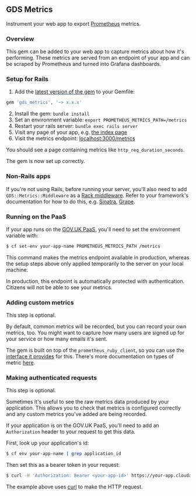 ## GDS Metrics

Instrument your web app to export [Prometheus](https://prometheus.io/) metrics.

### Overview

This gem can be added to your web app to capture metrics about how it's
performing. These metrics are served from an endpoint of your app and can be
scraped by Prometheus and turned into Grafana dashboards.

### Setup for Rails

1. Add the [latest version of the gem](https://rubygems.org/gems/gds_metrics) to
your Gemfile:

```ruby
gem 'gds_metrics', '~> x.x.x'
```

2. Install the gem: `bundle install`
3. Set an environment variable: `export PROMETHEUS_METRICS_PATH=/metrics`
4. Restart your rails server: `bundle exec rails server`
5. Visit any page of your app, e.g. [the index page](http://localhost:3000/)
6. Visit the metrics endpoint: [localhost:3000/metrics](http://localhost:3000/metrics)

You should see a page containing metrics like `http_req_duration_seconds`.

The gem is now set up correctly.

### Non-Rails apps

If you're not using Rails, before running your server, you'll also need to add
`GDS::Metrics::Middleware` as a
[Rack middleware](https://www.amberbit.com/blog/2011/07/13/introduction-to-rack-middleware/).
Refer to your framework's documentation for how to do this, e.g.
[Sinatra](http://sinatrarb.com/intro#Rack%20Middleware),
[Grape](https://github.com/ruby-grape/grape#using-custom-middleware).

### Running on the PaaS

If your app runs on the [GOV.UK PaaS](https://www.cloud.service.gov.uk/), you'll
need to set the environment variable with:

```bash
$ cf set-env your-app-name PROMETHEUS_METRICS_PATH /metrics
```

This command makes the metrics endpoint available in production, whereas the
setup steps above only applied temporarily to the server on your local machine.

In production, this endpoint is automatically protected with authentication.
Citizens will not be able to see your metrics.

### Adding custom metrics

This step is optional.

By default, common metrics will be recorded, but you can record your own
metrics, too. You might want to capture how many users are signed up for your
service or how many emails it's sent.

The gem is built on top of the `prometheus_ruby_client`, so you can use the
[interface it provides](https://github.com/prometheus/client_ruby#metrics) for
this. There's more documentation on types of metric
[here](https://prometheus.io/docs/concepts/metric_types/).

### Making authenticated requests

This step is optional.

Sometimes it's useful to see the raw metrics data produced by your application.
This allows you to check that metrics is configured correctly and any custom
metrics you've added are being recorded.

If your application is on the GOV.UK PaaS, you'll need to add an `Authorization`
header to your request to get this data.

First, look up your application's id:

```bash
$ cf env your-app-name | grep application_id
```

Then set this as a bearer token in your request:

```bash
$ curl -H 'Authorization: Bearer <your-app-id>' https://your-app.cloudapps.digital/metrics
```

The example above uses [curl](https://curl.haxx.se/) to make the HTTP request.
